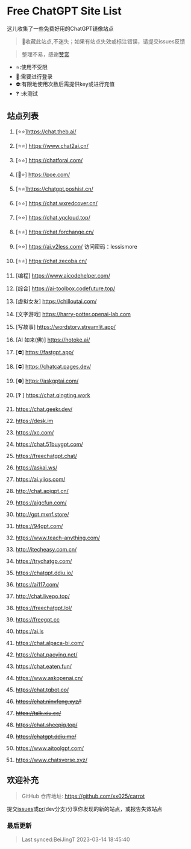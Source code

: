 # Free ChatGPT Site List

这儿收集了一些免费好用的ChatGPT镜像站点
> 🤭收藏此站点,不迷失；如果有站点失效或标注错误，请提交issues反馈

> 整理不易，感谢[赞赏](https://xx025.github.io/carrot)

- ⭐:使用不受限
- 🔑:需要进行登录
- ⛔:有限地使用次数后需提供key或进行充值
- ❓ :未测试

## 站点列表
1. [⭐⭐]https://chat.theb.ai/

2. [⭐⭐] https://www.chat2ai.cn/

3. [⭐⭐] https://chatforai.com/

4. [🔑⭐] https://poe.com/

5. [⭐⭐]https://chatgpt.poshist.cn/

6. [⭐⭐] https://chat.wxredcover.cn/

7. [⭐⭐] https://chat.yqcloud.top/

8. [⭐⭐] https://chat.forchange.cn/

9. [⭐⭐] https://ai.v2less.com/ 访问密码：lessismore

10. [⭐⭐] https://chat.zecoba.cn/

11. [编程] https://www.aicodehelper.com/

12. [综合] https://ai-toolbox.codefuture.top/

13. [虚拟女友] https://chilloutai.com/

14. [文字游戏] https://harry-potter.openai-lab.com

15. [写故事] https://wordstory.streamlit.app/

16. [AI 如来(佛)] https://hotoke.ai/

17. [⛔] https://fastgpt.app/

18. [⛔] https://chatcat.pages.dev/

19. [⛔] https://askgptai.com/

20. [❓ ] https://chat.qingting.work

21. https://chat.geekr.dev/

22. https://desk.im

23. https://xc.com/

24. https://chat.51buygpt.com/

25. https://freechatgpt.chat/

26. https://askai.ws/

27. https://ai.yiios.com/

28. http://chat.apigpt.cn/

29. https://aigcfun.com/

30. http://gpt.mxnf.store/

31. https://94gpt.com/

32. https://www.teach-anything.com/

33. http://itecheasy.com.cn/

34. https://trychatgp.com/

35. https://chatgpt.ddiu.io/

36. https://ai117.com/

37. http://chat.livepo.top/

38. https://freechatgpt.lol/

39. https://freegpt.cc

40. https://ai.ls

41. https://chat.alpaca-bi.com/

42. https://chat.paoying.net/

43. https://chat.eaten.fun/

44. https://www.askopenai.cn/

45. ~~https://chat.tgbot.co/~~

46. ~~https://chat.ninvfeng.xyz/!~~

47. ~~https://talk.xiu.ee/~~

48. ~~https://chat.sheepig.top/~~

49. ~~https://chatgpt.ddiu.me/~~

50. https://www.aitoolgpt.com/

51. https://www.chatsverse.xyz/

## 欢迎补充
>GitHub 仓库地址: https://github.com/xx025/carrot

提交[issues](https://github.com/xx025/carrot/issues)或[pr](https://github.com/xx025/carrot/pulls)(dev分支)分享你发现的新的站点，或报告失效站点



### 最后更新

>Last synced:BeiJingT 2023-03-14 18:45:40
